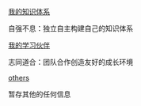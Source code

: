[我的知识体系](zhangxingshuo-learning-world.md)

自强不息：独立自主构建自己的知识体系

[我的学习伙伴](./revolutionary-comrades.md)

志同道合：团队合作创造友好的成长环境

[others](others.md)

暂存其他的任何信息
